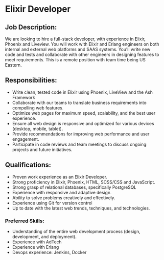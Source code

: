 # Elixir Developer

## Job Description:

We are looking to hire a full-stack developer, with experience in Elixir, Phoenix and Liveview.
You will work with Elixir and Erlang engineers on both internal and external web platforms and SAAS systems.
You'll write new code and tests and collaborate with other engineers in designing features to meet requirements.
This is a remote position with team time being US Eastern.

## Responsibilities:
- Write clean, tested code in Elixir using Phoenix, LiveView and the Ash Framework
- Collaborate with our teams to translate business requirements into compelling web features.
- Optimize web pages for maximum speed, scalability, and the best user experience.
- Ensure all web design is responsive and optimized for various devices (desktop, mobile, tablet).
- Provide recommendations for improving web performance and user engagement.
- Participate in code reviews and team meetings to discuss ongoing projects and future initiatives.


## Qualifications:
- Proven work experience as an Elixir Developer.
- Strong proficiency in Elixir, Phoenix, HTML, SCSS/CSS and JavaScript.
- Strong grasp of relational databases, specifically PostgreSQL
- Experience with responsive and adaptive design.
- Ability to solve problems creatively and effectively.
- Experience using Git for version control
- Up to date with the latest web trends, techniques, and technologies.

### Preferred Skills:
- Understanding of the entire web development process (design, development, and deployment).
- Experience with AdTech
- Experience with Erlang
- Devops experience: Jenkins, Docker